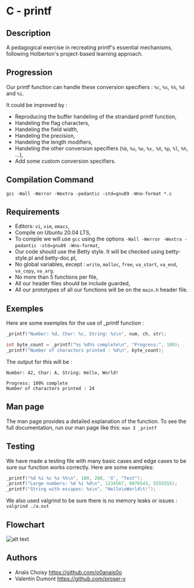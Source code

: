 # C - printf

## Description
A pedagogical exercise in recreating printf's essential mechanisms, following Holberton's project-based learning approach.

## Progression
Our printf function can handle these conversion specifiers : ```%c```, ```%s```, ```%%```, ```%d``` and ```%i```.

It could be improved by :
- Reproducing the buffer handeling of the strandard printf function,
- Handeling the flag characters,
- Handeling the field width,
- Handeling the precision,
- Handeling the length modifiers,
- Handeling the other conversion specifiers (```%b```, ```%u```, ```%o```, ```%x,``` ```%X```, ```%p```, ```%l```, ```%h```, ...),
- Add some custom conversion specifiers.

## Compilation Command
```gcc -Wall -Werror -Wextra -pedantic -std=gnu89 -Wno-format *.c```

## Requirements
- Editors: ```vi```, ```vim```, ```emacs```,
- Compile on Ubuntu 20.04 LTS,
- To compile we will use ```gcc``` using the options ```-Wall -Werror -Wextra -pedantic -std=gnu89 -Wno-format```,
- Our code should use the Betty style. It will be checked using betty-style.pl and betty-doc.pl,
- No global variables, except :
    ```write```, ```malloc```, ```free```, ```va_start```, ```va_end```, ```va_copy```, ```va_arg```.
- No more than 5 functions per file,
- All our header files should be include guarded,
- All our prototypes of all our functions will be on the ```main.h``` header file.

## Exemples
Here are some exemples for the use of _printf function :

```c
_printf("Number: %d, Char: %c, String: %s\n", num, ch, str);

int byte_count = _printf("%s %d%% complete\n", "Progress:", 100);
_printf("Number of characters printed : %d\n", byte_count);
```

The output for this will be :
```
Number: 42, Char: A, String: Hello, World!

Progress: 100% complete
Number of characters printed : 24
```

## Man page
The man page provides a detailed explanation of the function. To see the full documentation, run our man page like this: ```man 3 _printf```

## Testing
We have made a testing file with many basic cases and edge cases to be sure our function works correctly.
Here are some exemples:

```c
_printf("%d %i %c %s %%\n", 100, 200, 'X', "Test");
_printf("Large numbers: %d %i %d\n", 1234567, 9876543, 5555555);
_printf("String with escapes: %s\n", "Hello\nWorld\t!");
```

We also used valgrind to be sure there is no memory leaks or issues :
```valgrind ./a.out```

## Flowchart
![alt text](Flowchart_printf.jpg)

## Authors
* Anaïs Choisy https://github.com/o0anais0o
* Valentin Dumont https://github.com/proser-v